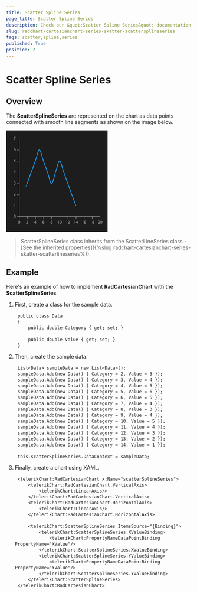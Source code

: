 ```yaml
---
title: Scatter Spline Series
page_title: Scatter Spline Series
description: Check our &quot;Scatter Spline Series&quot; documentation article for RadChart for UWP control.
slug: radchart-cartesianchart-series-skatter-scattersplineseries
tags: scatter,spline,series
published: True
position: 2
---
```


# Scatter Spline Series

## Overview

The **ScatterSplineSeries** are represented on the chart as data points connected with smooth line segments as shown on the image below.

![Scatter Spline Series](images/ScatterSplineSeries.png)

>ScatterSplineSeries class inherits from the ScatterLineSeries class -
[See the inherited properties]({%slug radchart-cartesianchart-series-skatter-scatterlineseries%}).

## Example

Here's an example of how to implement **RadCartesianChart** with the **ScatterSplineSeries**.


1. First, create a class for the sample data.
		
		public class Data
		{
			public double Category { get; set; }
		
			public double Value { get; set; }
		}

1. Then, create the sample data.

		List<Data> sampleData = new List<Data>();
		sampleData.Add(new Data() { Category = 2, Value = 3 });
		sampleData.Add(new Data() { Category = 3, Value = 4 });
		sampleData.Add(new Data() { Category = 4, Value = 5 });
		sampleData.Add(new Data() { Category = 5, Value = 6 });
		sampleData.Add(new Data() { Category = 6, Value = 5 });
		sampleData.Add(new Data() { Category = 7, Value = 4 });
		sampleData.Add(new Data() { Category = 8, Value = 3 });
		sampleData.Add(new Data() { Category = 9, Value = 4 });
		sampleData.Add(new Data() { Category = 10, Value = 5 });
		sampleData.Add(new Data() { Category = 11, Value = 4 });
		sampleData.Add(new Data() { Category = 12, Value = 3 });
		sampleData.Add(new Data() { Category = 13, Value = 2 });
		sampleData.Add(new Data() { Category = 14, Value = 1 });
		
		this.scatterSplineSeries.DataContext = sampleData;

1. Finally, create a chart using XAML.

		<telerikChart:RadCartesianChart x:Name="scatterSplineSeries">
		    <telerikChart:RadCartesianChart.VerticalAxis>
		        <telerikChart:LinearAxis/>
		    </telerikChart:RadCartesianChart.VerticalAxis>
		    <telerikChart:RadCartesianChart.HorizontalAxis>
		        <telerikChart:LinearAxis/>
		    </telerikChart:RadCartesianChart.HorizontalAxis>
		
		    <telerikChart:ScatterSplineSeries ItemsSource="{Binding}">
		        <telerikChart:ScatterSplineSeries.XValueBinding>
		            <telerikChart:PropertyNameDataPointBinding PropertyName="XValue"/>
		        </telerikChart:ScatterSplineSeries.XValueBinding>
		        <telerikChart:ScatterSplineSeries.YValueBinding>
		            <telerikChart:PropertyNameDataPointBinding PropertyName="YValue"/>
		        </telerikChart:ScatterSplineSeries.YValueBinding>
		    </telerikChart:ScatterSplineSeries>
		</telerikChart:RadCartesianChart>
